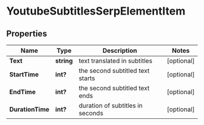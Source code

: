 # YoutubeSubtitlesSerpElementItem


## Properties

| Name | Type | Description | Notes |
|------------ | ------------- | ------------- | -------------|
**Text** | **string** | text translated in subtitles |[optional]|
**StartTime** | **int?** | the second subtitled text starts |[optional]|
**EndTime** | **int?** | the second subtitled text ends |[optional]|
**DurationTime** | **int?** | duration of subtitles in seconds |[optional]|